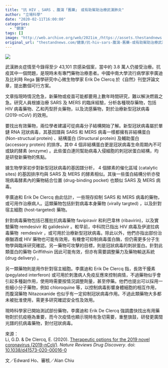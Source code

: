 ```yaml
---
title: "抗 HIV 、SARS 、腹瀉「舊藥」　或有助幫助治療武漢肺炎"
author: "立場科學"
date: "2020-02-11T16:00:00"
categories:
  - "健康"
tags: []
image: "http://web.archive.org/web/2021im_/https://assets.thestandnews.com/media/photos/20200211-06_hGQFU_vUohzGf.png"
original_url: "thestandnews.com/健康/抗-hiv-sars-腹瀉-舊藥-或有助幫助治療武漢肺炎"
---
```

![](http://web.archive.org/web/2021im_/https://assets.thestandnews.com/media/photos/20200211-06_hGQFU_vUohzGf.png)

武漢肺炎症情至今錄得至少 43,101 宗感染個案，當中約 3.8 萬人仍接受治療。抗疫其中一個問題，是現時未有專門藥物治療患者。中國中南大學流行病學家李廣迪及比利時 Rega 醫學研究中心微生物學家 Erik De Clercq 於《自然》刊登評論文章，提出數個可行方案。

文章指現時情況危急，新藥物或疫苗可能都要用上數年時間研究，難以解決燃眉之急。研究人員根據治療 SARS 及 MERS 的臨床經驗，分析各種現存藥物，包括 HIV 病毒藥物、乙和丙型肝炎藥物，以及流感藥物，對於治療新型冠狀病毒 (2019-nCoV) 的效用。

要找出有效藥物，兩位學者建議可從病毒分子結構開始了解。新型冠狀病毒屬於單鏈 RNA 冠狀病毒，其基因譜與 SARS 和 MERS 病毒一樣都擁有非結構蛋白 (Non-structual protein) 、結構蛋白 (Structural protein) 及輔助蛋白 (accessory protein) 的排序。其中 4 個非結構蛋白更是冠狀病毒生命周期內不可或缺的酵素 (enzyme) 。此些蛋白連同幫助病毒入侵細胞的刺冠狀蛋白結構，均是研發新藥物的焦點。

據生物學家初步對新型冠狀病毒的基因譜分析， 4 個酵素的催化區域 (catalytic sites) 的基因排序均與 SARS 及 MERS 的酵素相似。其後一些蛋白結構分析亦發現病毒酵素內的藥物結合位置 (drug-binding pocket) 也類似 SARS 及 MERS 病毒。

李廣迪和 Erik De Clercq 由此估計，一些現存抑制 SARS 和 MERS 病毒的藥物，或可用作治療病人。這類藥物包括針對病毒本身藥物 (virally targted) ，以及針對宿主細胞 (host-targeted) 藥物。

針對病毒藥物包括已獲批抗病毒藥物 favipiravir 和利巴韋林 (ribavirin)，以及實驗藥物 remdesivir 和 galidesivir 。較早前，中科院已指出 HIV 病毒及伊波拉病毒藥物  remdesivir ，或可用於治療新型冠狀病毒。除此以外，他們亦指出部份治療酗酒或 HIV 藥物也可能有效用，有機會可抑制病毒蛋白酶，但仍需更多分子生物學與臨床研究確認。另一藥物可攻擊的目標，則是冠狀病毒的刺狀蛋白。針對此類蛋白的藥物 Griffithsin 因此可能有效，但亦有需要調整藥力及藥物輸送系統 (drug delivery) 。

另一類藥物則是用作針對宿主細胞。李廣迪和 Erik De Clercq 指，長效干擾素 (pegylated interferon) 或可用於刺激病人免疫反應來控制病情，不過藥物似乎會引起多種副作用，使用時需要按情況調整劑量，甚至停藥。他們也提出可以採用一些細小分子藥物，例如 chloroquine 等，以控制病毒影響身體細胞的相互作用，而腹瀉藥物 Nitazoxanide 也似乎有一定抑制冠狀病毒作用。不過此類藥物大多都未被批淮使用，需更多研究確認安全性及效用。

現時科學家已開始測試部份藥物，李廣迪和 Erik De Clercq 強調盡快找出有用藥物對於抗疫極為重要，而今次疫情也顯示現時有急切需要，重整旗鼓，研發更廣闊光譜的抗病毒藥物，對付冠狀病毒。

來源：  
Li, G.D. & De Clercq, E. (2020). [Therapeutic options for the 2019 novel coronavirus (2019-nCoV)](http://web.archive.org/web/20211229063650/https://www.nature.com/articles/d41573-020-00016-0?fbclid=IwAR0YKdCuwm4tdqdVX1n9HItk3NXrw-PjmzDTiF8nIaOucVPRGLXKw-KZb7w). _Nature Reviews Drug Discovery_. doi: [10.1038/d41573-020-00016-0](http://web.archive.org/web/20211229063650/https://www.nature.com/articles/d41573-020-00016-0)

文／Edward Ho、審核／Alan Chiu